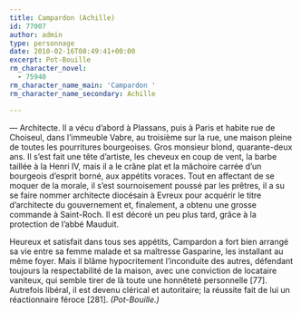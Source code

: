 ```yaml
---
title: Campardon (Achille)
id: 77007
author: admin
type: personnage
date: 2010-02-16T08:49:41+00:00
excerpt: Pot-Bouille
rm_character_novel:
  - 75940
rm_character_name_main: 'Campardon '
rm_character_name_secondary: Achille

---
```

— Architecte. Il a vécu d&rsquo;abord à Plassans, puis à Paris et habite rue de Choiseul, dans l&rsquo;immeuble Vabre, au troisième sur la rue, une maison pleine de toutes les pourritures bourgeoises. Gros monsieur blond, quarante-deux ans. Il s&rsquo;est fait une tête d&rsquo;artiste, les cheveux en coup de vent, la barbe taillée à la Henri IV, mais il a le crâne plat et la mâchoire carrée d&rsquo;un bourgeois d&rsquo;esprit borné, aux appétits voraces. Tout en affectant de se moquer de la morale, il s&rsquo;est sournoisement poussé par les prêtres, il a su se faire nommer architecte diocésain à Evreux pour acquérir le titre d&rsquo;architecte du gouvernement et, finalement, a obtenu une grosse commande à Saint-Roch. Il est décoré un peu plus tard, grâce à la protection de l&rsquo;abbé Mauduit.

Heureux et satisfait dans tous ses appétits, Campardon a fort bien arrangé sa vie entre sa femme malade et sa maîtresse Gasparine, les installant au même foyer. Mais il blâme hypocritement l&rsquo;inconduite des autres, défendant toujours la respectabilité de la maison, avec une conviction de locataire vaniteux, qui semble tirer de là toute une honnêteté personnelle [77]. Autrefois libéral, il est devenu clérical et autoritaire; la réussite fait de lui un réactionnaire féroce [281]. _(Pot-Bouille.)_